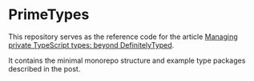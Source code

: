 # PrimeTypes

This repository serves as the reference code for the article [Managing private TypeScript types: beyond DefinitelyTyped](https://dev.to/yoriiis/managing-private-typescript-types-beyond-definitelytyped-4lk3).

It contains the minimal monorepo structure and example type packages described in the post.
